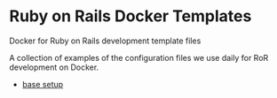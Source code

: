 # Ruby on Rails Docker Templates
Docker for Ruby on Rails development template files

A collection of examples of the configuration files we use daily for RoR development on Docker.

* [base setup](/base)
